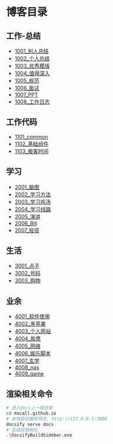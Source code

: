 # 博客目录
## 工作-总结
  - [1001_别人总结](10_work_summary/1001_别人总结/)
  - [1002_个人总结](10_work_summary/1002_个人总结/)
  - [1003_优秀模版](10_work_summary/1003_优秀模版/)
  - [1004_值得深入](10_work_summary/1004_值得深入/)
  - [1005_规范](10_work_summary/1005_规范/)
  - [1006_面试](10_work_summary/1006_面试/)
  - [1007_PPT](10_work_summary/1007_PPT/)
  - [1008_工作日志](10_work_summary/1008_工作日志/)

## 工作代码
  - [1101_common](11_work_code/1101_common/)
  - [1102_基础组件](11_work_code/1102_基础组件/)
  - [1103_极客时间](11_work_code/1103_极客时间/)

## 学习
  - [2001_脑图](20_study/2001_脑图/)
  - [2002_学习方法](20_study/2002_学习方法/)
  - [2003_学习鸡汤](20_study/2003_学习鸡汤/)
  - [2004_学习线路](20_study/2004_学习线路/)
  - [2005_演讲](20_study/2005_演讲/)
  - [2006_Bili](20_study/2006_Bili/)
  - [2007_投资](20_study/2007_投资/)

## 生活
  - [3001_点子](30_life/3001_点子/)
  - [3002_号码](30_life/3002_号码/)
  - [3003_购物](30_life/3003_购物/)

## 业余
  - [4001_软件使用](40_enjoy/4001_软件使用/)
  - [4002_黑苹果](40_enjoy/4002_黑苹果/)
  - [4003_个人网站](40_enjoy/4003_个人网站/)
  - [4004_股票](40_enjoy/4004_股票/)
  - [4005_网络](40_enjoy/4005_网络/)
  - [4006_娱乐脚本](40_enjoy/4006_娱乐脚本/)
  - [4007_玄学](40_enjoy/4007_玄学/)
  - [4008_nas](40_enjoy/4008_nas/)
  - [4009_game](40_enjoy/4009_game/)

## 渲染相关命令
```bash
# 进入docs上一级目录
cd mxcall.github.io
# 本地启动服务预览, http://127.0.0.1:3000
docsify serve docs
# 生成目录树形
.\DocsifyBuildSidebar.exe
```